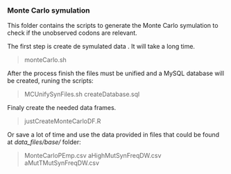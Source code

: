 ### Monte Carlo symulation

This folder contains the scripts to generate the Monte Carlo symulation to check if the unobserved codons are relevant. 

The first step is create de symulated data . It will take a long time.
> monteCarlo.sh

After the process finish the files must be unified and a MySQL database will be created, runing the scripts:
>MCUnifySynFiles.sh
createDatabase.sql


Finaly create the needed data frames.
>justCreateMonteCarloDF.R

Or save a lot of time and use the data provided in files that could be found at *data_files/base/* folder:
>MonteCarloPEmp.csv
>aHighMutSynFreqDW.csv
>aMutTMutSynFreqDW.csv
